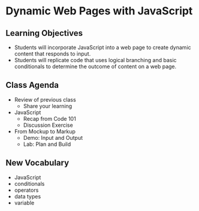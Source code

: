 # Dynamic Web Pages with JavaScript

## Learning Objectives

- Students will incorporate JavaScript into a web page to create dynamic content that responds to input.
- Students will replicate code that uses logical branching and basic conditionals to determine the outcome of content on a web page.

## Class Agenda

- Review of previous class
  - Share your learning
- JavaScript
  - Recap from Code 101
  - Discussion Exercise
- From Mockup to Markup
  - Demo: Input and Output
  - Lab: Plan and Build

## New Vocabulary

- JavaScript
- conditionals
- operators
- data types
- variable
